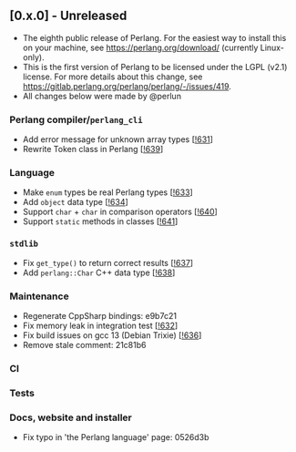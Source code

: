 ## [0.x.0] - Unreleased
- The eighth public release of Perlang. For the easiest way to install this on your machine, see
  https://perlang.org/download/ (currently Linux-only).
- This is the first version of Perlang to be licensed under the LGPL (v2.1) license. For more details about this change,
  see https://gitlab.perlang.org/perlang/perlang/-/issues/419.
- All changes below were made by @perlun

### Perlang compiler/`perlang_cli`
- Add error message for unknown array types [[!631][631]]
- Rewrite Token class in Perlang [[!639][639]]

### Language
- Make `enum` types be real Perlang types [[!633][633]]
- Add `object` data type [[!634][634]]
- Support `char` + `char` in comparison operators [[!640][640]]
- Support `static` methods in classes [[!641][641]]

### `stdlib`
- Fix `get_type()` to return correct results [[!637][637]]
- Add `perlang::Char` C++ data type [[!638][638]]

### Maintenance
- Regenerate CppSharp bindings: e9b7c21
- Fix memory leak in integration test [[!632][632]]
- Fix build issues on gcc 13 (Debian Trixie) [[!636][636]]
- Remove stale comment: 21c81b6

### CI

### Tests

### Docs, website and installer
- Fix typo in 'the Perlang language' page: 0526d3b

[631]: https://gitlab.perlang.org/perlang/perlang/merge_requests/631
[632]: https://gitlab.perlang.org/perlang/perlang/merge_requests/632
[633]: https://gitlab.perlang.org/perlang/perlang/merge_requests/633
[634]: https://gitlab.perlang.org/perlang/perlang/merge_requests/634
[636]: https://gitlab.perlang.org/perlang/perlang/merge_requests/636
[637]: https://gitlab.perlang.org/perlang/perlang/merge_requests/637
[638]: https://gitlab.perlang.org/perlang/perlang/merge_requests/638
[639]: https://gitlab.perlang.org/perlang/perlang/merge_requests/639
[640]: https://gitlab.perlang.org/perlang/perlang/merge_requests/640
[641]: https://gitlab.perlang.org/perlang/perlang/merge_requests/641
